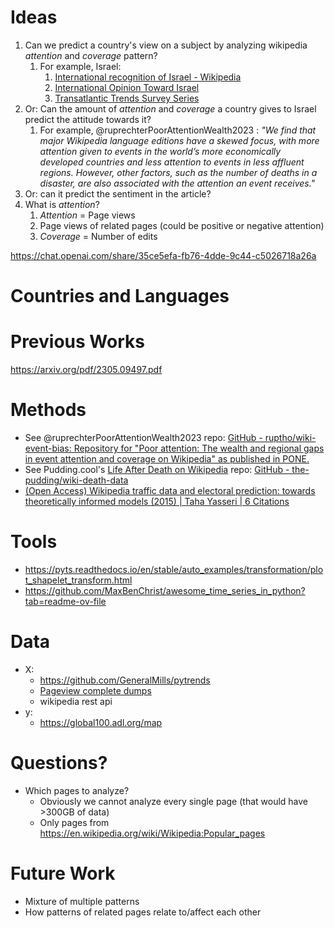 # Ideas
1. Can we predict a country's view on a subject by analyzing wikipedia *attention* and *coverage* pattern?
	1. For example, Israel:
		1. [International recognition of Israel - Wikipedia](https://en.wikipedia.org/wiki/International_recognition_of_Israel)
		2. [International Opinion Toward Israel](https://www.jewishvirtuallibrary.org/international-opinion-toward-israel)
		3. [Transatlantic Trends Survey Series](https://www.icpsr.umich.edu/web/ICPSR/series/235/publications)
2.  Or: Can the amount of *attention* and *coverage* a country gives to Israel predict the attitude towards it?
	1. For example, @ruprechterPoorAttentionWealth2023 : *"We find that major Wikipedia language editions have a skewed focus, with more attention given to events in the world’s more economically developed countries and less attention to events in less affluent regions. However, other factors, such as the number of deaths in a disaster, are also associated with the attention an event receives."*
3. Or: can it predict the sentiment in the article?
4. What is *attention*?
	1. *Attention* = Page views
	2. Page views of related pages (could be positive or negative attention)
	3. *Coverage* = Number of edits

https://chat.openai.com/share/35ce5efa-fb76-4dde-9c44-c5026718a26a
# Countries and Languages


# Previous Works
https://arxiv.org/pdf/2305.09497.pdf


# Methods
* See @ruprechterPoorAttentionWealth2023 repo: [GitHub - ruptho/wiki-event-bias: Repository for "Poor attention: The wealth and regional gaps in event attention and coverage on Wikipedia" as published in PONE.](https://github.com/ruptho/wiki-event-bias)
* See Pudding.cool's [Life After Death on Wikipedia](https://pudding.cool/2018/08/wiki-death/) repo: [GitHub - the-pudding/wiki-death-data](https://github.com/the-pudding/wiki-death-data/tree/master)
* [(Open Access) Wikipedia traffic data and electoral prediction: towards theoretically informed models (2015) | Taha Yasseri | 6 Citations](https://typeset.io/papers/wikipedia-traffic-data-and-electoral-prediction-towards-1l0m91908g)

# Tools
- https://pyts.readthedocs.io/en/stable/auto_examples/transformation/plot_shapelet_transform.html
- https://github.com/MaxBenChrist/awesome_time_series_in_python?tab=readme-ov-file

# Data
* X:
  * https://github.com/GeneralMills/pytrends
  * [Pageview complete dumps](https://dumps.wikimedia.org/other/pageview_complete/readme.html)
  * wikipedia rest api
* y:
  * https://global100.adl.org/map

# Questions?
- Which pages to analyze?
	- Obviously we cannot analyze every single page (that would have >300GB of data)
	- Only pages from https://en.wikipedia.org/wiki/Wikipedia:Popular_pages

# Future Work
- Mixture of multiple patterns
- How patterns of related pages relate to/affect each other